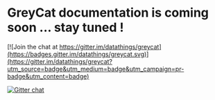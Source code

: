 GreyCat documentation is coming soon ... stay tuned !
==================

[![Join the chat at https://gitter.im/datathings/greycat](https://badges.gitter.im/datathings/greycat.svg)](https://gitter.im/datathings/greycat?utm_source=badge&utm_medium=badge&utm_campaign=pr-badge&utm_content=badge)

[![Gitter chat](https://badges.gitter.im/datathings/greycat.png)](https://gitter.im/datathings/greycat "Gitter chat")
